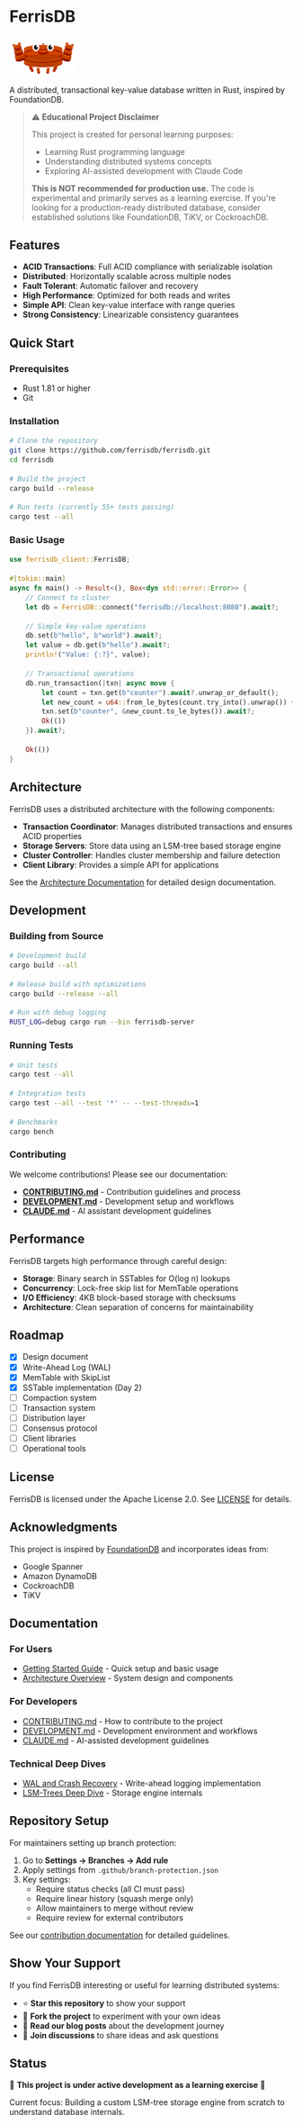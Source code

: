 # FerrisDB

<img src="docs/assets/images/ferrisdb_logo.svg" alt="FerrisDB Logo" width="120">

A distributed, transactional key-value database written in Rust, inspired by FoundationDB.

> ⚠️ **Educational Project Disclaimer**
>
> This project is created for personal learning purposes:
>
> - Learning Rust programming language
> - Understanding distributed systems concepts
> - Exploring AI-assisted development with Claude Code
>
> **This is NOT recommended for production use.** The code is experimental and primarily serves as a learning exercise.
> If you're looking for a production-ready distributed database, consider established solutions like FoundationDB, TiKV, or CockroachDB.

## Features

- **ACID Transactions**: Full ACID compliance with serializable isolation
- **Distributed**: Horizontally scalable across multiple nodes
- **Fault Tolerant**: Automatic failover and recovery
- **High Performance**: Optimized for both reads and writes
- **Simple API**: Clean key-value interface with range queries
- **Strong Consistency**: Linearizable consistency guarantees

## Quick Start

### Prerequisites

- Rust 1.81 or higher
- Git

### Installation

```bash
# Clone the repository
git clone https://github.com/ferrisdb/ferrisdb.git
cd ferrisdb

# Build the project
cargo build --release

# Run tests (currently 55+ tests passing)
cargo test --all
```

### Basic Usage

```rust
use ferrisdb_client::FerrisDB;

#[tokio::main]
async fn main() -> Result<(), Box<dyn std::error::Error>> {
    // Connect to cluster
    let db = FerrisDB::connect("ferrisdb://localhost:8080").await?;

    // Simple key-value operations
    db.set(b"hello", b"world").await?;
    let value = db.get(b"hello").await?;
    println!("Value: {:?}", value);

    // Transactional operations
    db.run_transaction(|txn| async move {
        let count = txn.get(b"counter").await?.unwrap_or_default();
        let new_count = u64::from_le_bytes(count.try_into().unwrap()) + 1;
        txn.set(b"counter", &new_count.to_le_bytes()).await?;
        Ok(())
    }).await?;

    Ok(())
}
```

## Architecture

FerrisDB uses a distributed architecture with the following components:

- **Transaction Coordinator**: Manages distributed transactions and ensures ACID properties
- **Storage Servers**: Store data using an LSM-tree based storage engine
- **Cluster Controller**: Handles cluster membership and failure detection
- **Client Library**: Provides a simple API for applications

See the [Architecture Documentation](docs/architecture.md) for detailed design documentation.

## Development

### Building from Source

```bash
# Development build
cargo build --all

# Release build with optimizations
cargo build --release --all

# Run with debug logging
RUST_LOG=debug cargo run --bin ferrisdb-server
```

### Running Tests

```bash
# Unit tests
cargo test --all

# Integration tests
cargo test --all --test '*' -- --test-threads=1

# Benchmarks
cargo bench
```

### Contributing

We welcome contributions! Please see our documentation:

- **[CONTRIBUTING.md](CONTRIBUTING.md)** - Contribution guidelines and process
- **[DEVELOPMENT.md](DEVELOPMENT.md)** - Development setup and workflows
- **[CLAUDE.md](CLAUDE.md)** - AI assistant development guidelines

## Performance

FerrisDB targets high performance through careful design:

- **Storage**: Binary search in SSTables for O(log n) lookups
- **Concurrency**: Lock-free skip list for MemTable operations
- **I/O Efficiency**: 4KB block-based storage with checksums
- **Architecture**: Clean separation of concerns for maintainability

## Roadmap

- [x] Design document
- [x] Write-Ahead Log (WAL)
- [x] MemTable with SkipList
- [x] SSTable implementation (Day 2)
- [ ] Compaction system
- [ ] Transaction system
- [ ] Distribution layer
- [ ] Consensus protocol
- [ ] Client libraries
- [ ] Operational tools

## License

FerrisDB is licensed under the Apache License 2.0. See [LICENSE](LICENSE) for details.

## Acknowledgments

This project is inspired by [FoundationDB](https://apple.github.io/foundationdb/) and incorporates ideas from:

- Google Spanner
- Amazon DynamoDB
- CockroachDB
- TiKV

## Documentation

### For Users

- [Getting Started Guide](docs/getting-started.md) - Quick setup and basic usage
- [Architecture Overview](docs/architecture.md) - System design and components

### For Developers

- [CONTRIBUTING.md](CONTRIBUTING.md) - How to contribute to the project
- [DEVELOPMENT.md](DEVELOPMENT.md) - Development environment and workflows
- [CLAUDE.md](CLAUDE.md) - AI-assisted development guidelines

### Technical Deep Dives

- [WAL and Crash Recovery](docs/wal-crash-recovery.md) - Write-ahead logging implementation
- [LSM-Trees Deep Dive](docs/lsm-trees-deep-dive.md) - Storage engine internals

## Repository Setup

For maintainers setting up branch protection:

1. Go to **Settings → Branches → Add rule**
2. Apply settings from `.github/branch-protection.json`
3. Key settings:
   - Require status checks (all CI must pass)
   - Require linear history (squash merge only)
   - Allow maintainers to merge without review
   - Require review for external contributors

See our [contribution documentation](CONTRIBUTING.md) for detailed guidelines.

## Show Your Support

If you find FerrisDB interesting or useful for learning distributed systems:

- ⭐ **Star this repository** to show your support
- 🍴 **Fork the project** to experiment with your own ideas
- 📖 **Read our blog posts** about the development journey
- 💬 **Join discussions** to share ideas and ask questions

## Status

🚧 **This project is under active development as a learning exercise** 🚧

Current focus: Building a custom LSM-tree storage engine from scratch to understand database internals.
